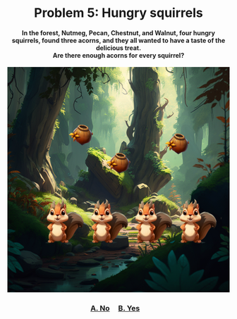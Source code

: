 <h1 align="center">
Problem 5: Hungry squirrels
</h1>

<h4 align="center">
In the forest, Nutmeg, Pecan, Chestnut, and Walnut, four hungry squirrels, found three acorns, and they all wanted to have a taste of the delicious treat.<br/> Are there enough acorns for every squirrel?
</h4>

<p align="center">
<img src="enough.png" height="512"/>
</p>

<h3 align="center"><span><a href="https://raw.githubusercontent.com/rain1024/math/main/assets/win0.png">A. No</a></span>&nbsp;&nbsp;&nbsp;&nbsp;
<span><a href="https://raw.githubusercontent.com/rain1024/math/main/assets/lose0.png">B. Yes</a></span>&nbsp;&nbsp;&nbsp;&nbsp;
</h3>